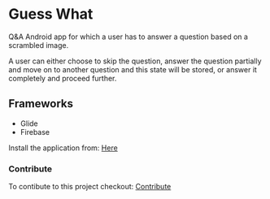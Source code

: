 # Guess What

Q&A Android app for which a user has to answer a question based on a scrambled image.

A user can either choose to skip the question, answer the question partially and move on to another question and this state will be stored, or answer it completely and proceed further.

## Frameworks
* Glide
* Firebase

Install the application from: [Here](https://drive.google.com/file/d/1wUb0HxuMkeiToDl04c6ACPyIw0IaNr3c/view?usp=sharing)

### Contribute

To contibute to this project checkout: [Contribute](https://github.com/omkarprabhu-98/GuessWhat/blob/master/CONTRIBUTING.md)
